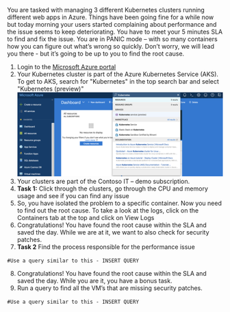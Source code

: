 You are tasked with managing 3 different Kubernetes clusters running different web apps in Azure. Things have been going fine for a while now but today morning your users started complaining about performance and the issue seems to keep deteriorating. You have to meet your 5 minutes SLA to find and fix the issue. You are in PANIC mode – with so many containers how you can figure out what’s wrong so quickly. Don’t worry, we will lead you there - but it’s going to be up to you to find the root cause.

1. Login to the [Microsoft Azure portal](https://portal.azure.com)
2. Your Kubernetes cluster is part of the Azure Kubernetes Service (AKS). To get to AKS, search for "Kubernetes" in the top search bar and select "Kubernetes (preview)"
![searchkubernetes](images/kubernetes.png)
3. Your clusters are part of the Contoso IT – demo subscription.
4. **Task 1:** Click through the clusters, go through the CPU and memory usage and see if you can find any issue
5. So, you have isolated the problem to a specific container. Now you need to find out the root cause. To take a look at the logs, click on the Containers tab at the top and click on View Logs
6. Congratulations! You have found the root cause within the SLA and saved the day. While we are at it, we want to also check for security patches.
7. **Task 2** Find the process responsible for the performance issue

`#Use a query similar to this - INSERT QUERY`

8. Congratulations! You have found the root cause within the SLA and saved the day. While you are it, you have a bonus task.
9. Run a query to find all the VM’s that are missing security patches. 

`#Use a query similar to this - INSERT QUERY`


